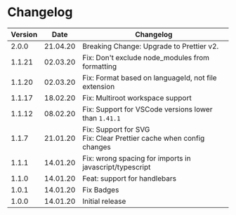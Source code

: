 # Changelog

| Version | Date     | Changelog                                                              |
| ------- | -------- | ---------------------------------------------------------------------- |
| 2.0.0   | 21.04.20 | Breaking Change: Upgrade to Prettier v2.                               |
| 1.1.21  | 02.03.20 | Fix: Don't exclude node_modules from formatting                        |
| 1.1.20  | 02.03.20 | Fix: Format based on languageId, not file extension                    |
| 1.1.17  | 18.02.20 | Fix: Multiroot workspace support                                       |
| 1.1.12  | 08.02.20 | Fix: Support for VSCode versions lower than `1.41.1`                   |
| 1.1.7   | 21.01.20 | Fix: Support for SVG<br> Fix: Clear Prettier cache when config changes |
| 1.1.1   | 14.01.20 | Fix: wrong spacing for imports in javascript/typescript                |
| 1.1.0   | 14.01.20 | Feat: support for handlebars                                           |
| 1.0.1   | 14.01.20 | Fix Badges                                                             |
| 1.0.0   | 14.01.20 | Initial release                                                        |
